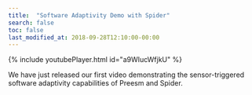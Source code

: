 ```yaml
---
title:  "Software Adaptivity Demo with Spider"
search: false
toc: false
last_modified_at: 2018-09-28T12:10:00-00:00
---
```


{% include youtubePlayer.html id="a9WIucWfjkU" %}

We have just released our first video demonstrating the sensor-triggered software adaptivity capabilities of Preesm and Spider.



